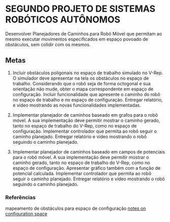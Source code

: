# SEGUNDO PROJETO DE SISTEMAS ROBÓTICOS AUTÔNOMOS

Desenvolver Planejadores de Caminhos para Robô Móvel que
permitam ao mesmo executar movimentos especificados em espaço
povoado de obstáculos, sem colidir com os mesmos.


## Metas

1. Incluir obstáculos poligonais no espaço de trabalho simulado
no V-Rep. O simulador deve apresentar na tela os obstáculos
no espaço de trabalho. Considerando que o robô seja de forma
octogonal e sua orientação não mude, obter o mapa
correspondente em espaço de configuração. Incluir
funcionalidade que apresente o caminho do robô no espaço de
trabalho e no espaço de configuração. Entregar relatório, e
vídeo mostrando as novas funcionalidades implementadas.

2. Implementar planejador de caminhos baseado em grafos para o
robô móvel. A sua implementação deve permitir mostrar o
caminho gerado, tanto no espaço de trabalho do V-Rep, como
no espaço de configuração. Implementar controlador que
permita ao robô seguir o caminho planejado. Entregar relatório
e vídeo mostrando o robô seguindo o caminho planejado.


3. Implementar planejador de caminhos baseado em campos de
potenciais para o robô móvel. A sua implementação deve
permitir mostrar o caminho gerado, tanto no espaço de
trabalho do V-Rep, como no espaço de configuração.
Apresentar gráfico também com a função de potencial
calculada. Implementar controlador que permita ao robô seguir
o caminho planejado. Entregar relatório e vídeo mostrando o
robô seguindo o caminho planejado.


### Referências

mapeamento de obstáculos para espaço de configuração [notes on configuration space](../docs/notes_on_configuration_space.md)
